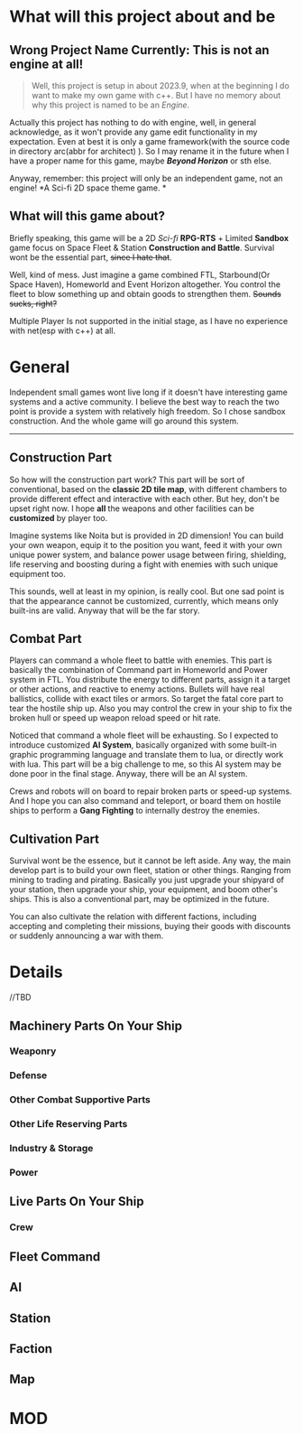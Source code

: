 # What will this project about and be

## Wrong Project Name Currently: This is not an engine at all!
> Well, this project is setup in about 2023.9, when at the beginning I do want to make my own game with c++. But I have no memory about why this project is named to be an *Engine*. 

Actually this project has nothing to do with engine, well, in general acknowledge, as it won't provide any game edit functionality in my expectation. Even at best it is only a game framework(with the source code in directory arc(abbr for architect) ). So I may rename it in the future when I have a proper name for this game, maybe ***Beyond Horizon*** or sth else. 

Anyway, remember: this project will only be an independent game, not an engine! *A Sci-fi 2D space theme game. *

## What will this game about?

Briefly speaking, this game will be a 2D *Sci-fi* **RPG-RTS** + Limited **Sandbox** game focus on Space Fleet & Station **Construction and Battle**. Survival wont be the essential part, ~~since I hate that~~.

Well, kind of mess. Just imagine a game combined FTL, Starbound(Or Space Haven), Homeworld and Event Horizon altogether. You control the fleet to blow something up and obtain goods to strengthen them. ~~Sounds sucks, right?~~

Multiple Player Is not supported in the initial stage, as I have no experience with net(esp with c++) at all.

# General 

Independent small games wont live long if it doesn't have interesting game systems and a active community. I believe the best way to reach the two point is provide a system with relatively high freedom. So I chose sandbox construction. And the whole game will go around this system.

---

## Construction Part
So how will the construction part work? This part will be sort of conventional, based on the **classic 2D tile map**, with different chambers to provide different effect and interactive with each other. But hey, don't be upset right now. I hope **all** the weapons and other facilities can be **customized** by player too. 

Imagine systems like Noita but is provided in 2D dimension! You can build your own weapon, equip it to the position you want, feed it with your own unique power system, and balance power usage between firing, shielding, life reserving and boosting during a fight with enemies with such unique equipment too.

This sounds, well at least in my opinion, is really cool. But one sad point is that the appearance cannot be customized, currently, which means only built-ins are valid. Anyway that will be the far story.

## Combat Part
Players can command a whole fleet to battle with enemies. This part is basically the combination of Command part in Homeworld and Power system in FTL. You distribute the energy to different parts, assign it a target or other actions, and reactive to enemy actions. Bullets will have real ballistics, collide with exact tiles or armors. So target the fatal core part to tear the hostile ship up. Also you may control the crew in your ship to fix the broken hull or speed up weapon reload speed or hit rate.

Noticed that command a whole fleet will be exhausting. So I expected to introduce customized **AI System**, basically organized with some built-in graphic programming language and translate them to lua, or directly work with lua. This part will be a big challenge to me, so this AI system may be done poor in the final stage. Anyway, there will be an AI system.

Crews and robots will on board to repair broken parts or speed-up systems. And I hope you can also command and teleport, or board them on hostile ships to perform a **Gang Fighting** to internally destroy the enemies.

## Cultivation Part
Survival wont be the essence, but it cannot be left aside. Any way, the main develop part is to build your own fleet, station or other things. Ranging from mining to trading and pirating. Basically you just upgrade your shipyard of your station, then upgrade your ship, your equipment, and boom other's ships. This is also a conventional part, may be optimized in the future.

You can also cultivate the relation with different factions, including accepting and completing their missions, buying their goods with discounts or suddenly announcing a war with them.

# Details

//TBD

## Machinery Parts On Your Ship
 
### Weaponry

### Defense

### Other Combat Supportive Parts

### Other Life Reserving Parts

### Industry & Storage

### Power

## Live Parts On Your Ship

### Crew

## Fleet Command

## AI

## Station

## Faction

## Map

# MOD




